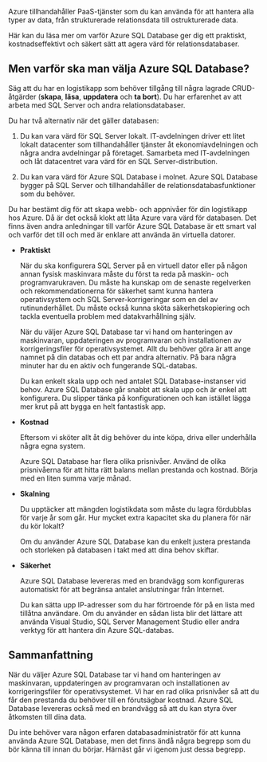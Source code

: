 Azure tillhandahåller PaaS-tjänster som du kan använda för att hantera alla typer av data, från strukturerade relationsdata till ostrukturerade data.

Här kan du läsa mer om varför Azure SQL Database ger dig ett praktiskt, kostnadseffektivt och säkert sätt att agera värd för relationsdatabaser.

## <a name="why-choose-azure-sql-database"></a>Men varför ska man välja Azure SQL Database?

Säg att du har en logistikapp som behöver tillgång till några lagrade CRUD-åtgärder (**skapa**, **läsa**, **uppdatera** och **ta bort**). Du har erfarenhet av att arbeta med SQL Server och andra relationsdatabaser.

Du har två alternativ när det gäller databasen:

1. Du kan vara värd för SQL Server lokalt. IT-avdelningen driver ett litet lokalt datacenter som tillhandahåller tjänster åt ekonomiavdelningen och några andra avdelningar på företaget. Samarbeta med IT-avdelningen och låt datacentret vara värd för en SQL Server-distribution.

1. Du kan vara värd för Azure SQL Database i molnet. Azure SQL Database bygger på SQL Server och tillhandahåller de relationsdatabasfunktioner som du behöver.

Du har bestämt dig för att skapa webb- och appnivåer för din logistikapp hos Azure. Då är det också klokt att låta Azure vara värd för databasen. Det finns även andra anledningar till varför Azure SQL Database är ett smart val och varför det till och med är enklare att använda än virtuella datorer.

- **Praktiskt**

    När du ska konfigurera SQL Server på en virtuell dator eller på någon annan fysisk maskinvara måste du först ta reda på maskin- och programvarukraven. Du måste ha kunskap om de senaste regelverken och rekommendationerna för säkerhet samt kunna hantera operativsystem och SQL Server-korrigeringar som en del av rutinunderhållet. Du måste också kunna sköta säkerhetskopiering och tackla eventuella problem med datakvarhållning själv.

    När du väljer Azure SQL Database tar vi hand om hanteringen av maskinvaran, uppdateringen av programvaran och installationen av korrigeringsfiler för operativsystemet. Allt du behöver göra är att ange namnet på din databas och ett par andra alternativ. På bara några minuter har du en aktiv och fungerande SQL-databas.

    Du kan enkelt skala upp och ned antalet SQL Database-instanser vid behov. Azure SQL Database går snabbt att skala upp och är enkel att konfigurera. Du slipper tänka på konfigurationen och kan istället lägga mer krut på att bygga en helt fantastisk app.

- **Kostnad**

    Eftersom vi sköter allt åt dig behöver du inte köpa, driva eller underhålla några egna system.

    Azure SQL Database har flera olika prisnivåer. Använd de olika prisnivåerna för att hitta rätt balans mellan prestanda och kostnad. Börja med en liten summa varje månad.

- **Skalning**

    Du upptäcker att mängden logistikdata som måste du lagra fördubblas för varje år som går. Hur mycket extra kapacitet ska du planera för när du kör lokalt?

    Om du använder Azure SQL Database kan du enkelt justera prestanda och storleken på databasen i takt med att dina behov skiftar.

- **Säkerhet**

    Azure SQL Database levereras med en brandvägg som konfigureras automatiskt för att begränsa antalet anslutningar från Internet.

    Du kan sätta upp IP-adresser som du har förtroende för på en lista med tillåtna användare. Om du använder en sådan lista blir det lättare att använda Visual Studio, SQL Server Management Studio eller andra verktyg för att hantera din Azure SQL-databas.

## <a name="summary"></a>Sammanfattning

När du väljer Azure SQL Database tar vi hand om hanteringen av maskinvaran, uppdateringen av programvaran och installationen av korrigeringsfiler för operativsystemet. Vi har en rad olika prisnivåer så att du får den prestanda du behöver till en förutsägbar kostnad. Azure SQL Database levereras också med en brandvägg så att du kan styra över åtkomsten till dina data.

Du inte behöver vara någon erfaren databasadministratör för att kunna använda Azure SQL Database, men det finns ändå några begrepp som du bör känna till innan du börjar. Härnäst går vi igenom just dessa begrepp.
